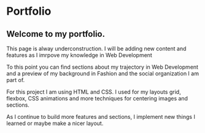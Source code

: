 <h1>Portfolio</h1>
<h2>Welcome to my portfolio.</h2> 
<p>
This page is alway underconstruction. I will be adding new content and features as I imrpove my knowledge in Web Development
</p>

<p>
  To this point you can find sections about my trajectory in Web Development and a preview of my background in Fashion and the social organization I am part of.</p> 
<p>
  For this project I am using HTML and CSS.
  I used for my layouts grid, flexbox, CSS animations and more techniques for centering images and sections.
</p>  

<p>As I continue to build more features and sections, I implement new things I learned or maybe make a nicer layout.</p>
